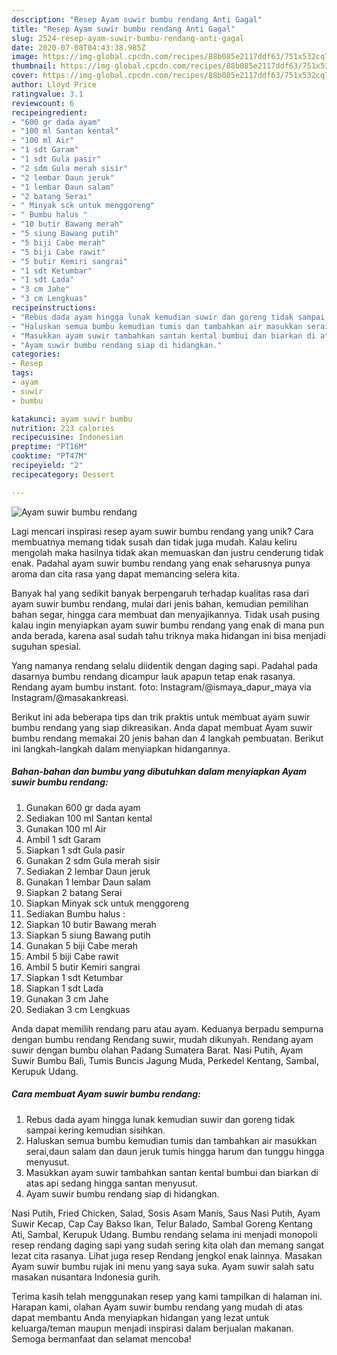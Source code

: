 ```yaml
---
description: "Resep Ayam suwir bumbu rendang Anti Gagal"
title: "Resep Ayam suwir bumbu rendang Anti Gagal"
slug: 2524-resep-ayam-suwir-bumbu-rendang-anti-gagal
date: 2020-07-08T04:43:38.985Z
image: https://img-global.cpcdn.com/recipes/88b085e2117ddf63/751x532cq70/ayam-suwir-bumbu-rendang-foto-resep-utama.jpg
thumbnail: https://img-global.cpcdn.com/recipes/88b085e2117ddf63/751x532cq70/ayam-suwir-bumbu-rendang-foto-resep-utama.jpg
cover: https://img-global.cpcdn.com/recipes/88b085e2117ddf63/751x532cq70/ayam-suwir-bumbu-rendang-foto-resep-utama.jpg
author: Lloyd Price
ratingvalue: 3.1
reviewcount: 6
recipeingredient:
- "600 gr dada ayam"
- "100 ml Santan kental"
- "100 ml Air"
- "1 sdt Garam"
- "1 sdt Gula pasir"
- "2 sdm Gula merah sisir"
- "2 lembar Daun jeruk"
- "1 lembar Daun salam"
- "2 batang Serai"
- " Minyak sck untuk menggoreng"
- " Bumbu halus "
- "10 butir Bawang merah"
- "5 siung Bawang putih"
- "5 biji Cabe merah"
- "5 biji Cabe rawit"
- "5 butir Kemiri sangrai"
- "1 sdt Ketumbar"
- "1 sdt Lada"
- "3 cm Jahe"
- "3 cm Lengkuas"
recipeinstructions:
- "Rebus dada ayam hingga lunak kemudian suwir dan goreng tidak sampai kering kemudian sisihkan."
- "Haluskan semua bumbu kemudian tumis dan tambahkan air masukkan serai,daun salam dan daun jeruk tumis hingga harum dan tunggu hingga menyusut."
- "Masukkan ayam suwir tambahkan santan kental bumbui dan biarkan di atas api sedang hingga santan menyusut."
- "Ayam suwir bumbu rendang siap di hidangkan."
categories:
- Resep
tags:
- ayam
- suwir
- bumbu

katakunci: ayam suwir bumbu 
nutrition: 223 calories
recipecuisine: Indonesian
preptime: "PT16M"
cooktime: "PT47M"
recipeyield: "2"
recipecategory: Dessert

---
```



![Ayam suwir bumbu rendang](https://img-global.cpcdn.com/recipes/88b085e2117ddf63/751x532cq70/ayam-suwir-bumbu-rendang-foto-resep-utama.jpg)

Lagi mencari inspirasi resep ayam suwir bumbu rendang yang unik? Cara membuatnya memang tidak susah dan tidak juga mudah. Kalau keliru mengolah maka hasilnya tidak akan memuaskan dan justru cenderung tidak enak. Padahal ayam suwir bumbu rendang yang enak seharusnya punya aroma dan cita rasa yang dapat memancing selera kita.

Banyak hal yang sedikit banyak berpengaruh terhadap kualitas rasa dari ayam suwir bumbu rendang, mulai dari jenis bahan, kemudian pemilihan bahan segar, hingga cara membuat dan menyajikannya. Tidak usah pusing kalau ingin menyiapkan ayam suwir bumbu rendang yang enak di mana pun anda berada, karena asal sudah tahu triknya maka hidangan ini bisa menjadi suguhan spesial.

Yang namanya rendang selalu diidentik dengan daging sapi. Padahal pada dasarnya bumbu rendang dicampur lauk apapun tetap enak rasanya. Rendang ayam bumbu instant. foto: Instagram/@ismaya_dapur_maya via Instagram/@masakankreasi.


Berikut ini ada beberapa tips dan trik praktis untuk membuat ayam suwir bumbu rendang yang siap dikreasikan. Anda dapat membuat Ayam suwir bumbu rendang memakai 20 jenis bahan dan 4 langkah pembuatan. Berikut ini langkah-langkah dalam menyiapkan hidangannya.

<!--inarticleads1-->

##### Bahan-bahan dan bumbu yang dibutuhkan dalam menyiapkan Ayam suwir bumbu rendang:

1. Gunakan 600 gr dada ayam
1. Sediakan 100 ml Santan kental
1. Gunakan 100 ml Air
1. Ambil 1 sdt Garam
1. Siapkan 1 sdt Gula pasir
1. Gunakan 2 sdm Gula merah sisir
1. Sediakan 2 lembar Daun jeruk
1. Gunakan 1 lembar Daun salam
1. Siapkan 2 batang Serai
1. Siapkan  Minyak sck untuk menggoreng
1. Sediakan  Bumbu halus :
1. Siapkan 10 butir Bawang merah
1. Siapkan 5 siung Bawang putih
1. Gunakan 5 biji Cabe merah
1. Ambil 5 biji Cabe rawit
1. Ambil 5 butir Kemiri sangrai
1. Siapkan 1 sdt Ketumbar
1. Siapkan 1 sdt Lada
1. Gunakan 3 cm Jahe
1. Sediakan 3 cm Lengkuas


Anda dapat memilih rendang paru atau ayam. Keduanya berpadu sempurna dengan bumbu rendang Rendang suwir, mudah dikunyah. Rendang ayam suwir dengan bumbu olahan Padang Sumatera Barat. Nasi Putih, Ayam Suwir Bumbu Bali, Tumis Buncis Jagung Muda, Perkedel Kentang, Sambal, Kerupuk Udang. 

<!--inarticleads2-->

##### Cara membuat Ayam suwir bumbu rendang:

1. Rebus dada ayam hingga lunak kemudian suwir dan goreng tidak sampai kering kemudian sisihkan.
1. Haluskan semua bumbu kemudian tumis dan tambahkan air masukkan serai,daun salam dan daun jeruk tumis hingga harum dan tunggu hingga menyusut.
1. Masukkan ayam suwir tambahkan santan kental bumbui dan biarkan di atas api sedang hingga santan menyusut.
1. Ayam suwir bumbu rendang siap di hidangkan.


Nasi Putih, Fried Chicken, Salad, Sosis Asam Manis, Saus Nasi Putih, Ayam Suwir Kecap, Cap Cay Bakso Ikan, Telur Balado, Sambal Goreng Kentang Ati, Sambal, Kerupuk Udang. Bumbu rendang selama ini menjadi monopoli resep rendang daging sapi yang sudah sering kita olah dan memang sangat lezat cita rasanya. Lihat juga resep Rendang jengkol enak lainnya. Masakan Ayam suwir bumbu rujak ini menu yang saya suka. Ayam suwir salah satu masakan nusantara Indonesia gurih. 

Terima kasih telah menggunakan resep yang kami tampilkan di halaman ini. Harapan kami, olahan Ayam suwir bumbu rendang yang mudah di atas dapat membantu Anda menyiapkan hidangan yang lezat untuk keluarga/teman maupun menjadi inspirasi dalam berjualan makanan. Semoga bermanfaat dan selamat mencoba!
